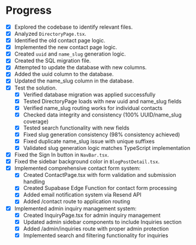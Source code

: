 # Progress

- [x] Explored the codebase to identify relevant files.
- [x] Analyzed `DirectoryPage.tsx`.
- [x] Identified the old contact page logic.
- [x] Implemented the new contact page logic.
- [x] Created `uuid` and `name_slug` generation logic.
- [x] Created the SQL migration file.
- [x] Attempted to update the database with new columns.
- [x] Added the uuid column to the database.
- [x] Updated the name_slug column in the database.
- [x] Test the solution.
  - [x] Verified database migration was applied successfully
  - [x] Tested DirectoryPage loads with new uuid and name_slug fields
  - [x] Verified name_slug routing works for individual contacts
  - [x] Checked data integrity and consistency (100% UUID/name_slug coverage)
  - [x] Tested search functionality with new fields
  - [x] Fixed slug generation consistency (98% consistency achieved)
  - [x] Fixed duplicate name_slug issue with unique suffixes
  - [x] Validated slug generation logic matches TypeScript implementation
- [x] Fixed the Sign In button in `NavBar.tsx`.
- [x] Fixed the sidebar background color in `BlogPostDetail.tsx`.
- [x] Implemented comprehensive contact form system:
  - [x] Created ContactPage.tsx with form validation and submission handling
  - [x] Created Supabase Edge Function for contact form processing
  - [x] Added email notification system via Resend API
  - [x] Added /contact route to application routing
- [x] Implemented admin inquiry management system:
  - [x] Created InquiryPage.tsx for admin inquiry management
  - [x] Updated admin sidebar components to include Inquiries section
  - [x] Added /admin/inquiries route with proper admin protection
  - [x] Implemented search and filtering functionality for inquiries
